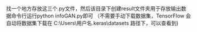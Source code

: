 找一个地方存放这三个.py文件，然后该目录下创建result文件夹用于存放输出数据命令行运行python infoGAN.py即可
（不需要手动下载数据集，TensorFlow 会自动将数据集下载在 C:\Users\用户名\.keras\datasets 路径下，可以查看到)

